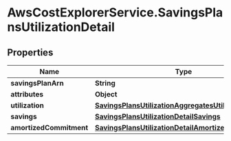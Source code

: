 # AwsCostExplorerService.SavingsPlansUtilizationDetail

## Properties

Name | Type | Description | Notes
------------ | ------------- | ------------- | -------------
**savingsPlanArn** | **String** |  | [optional] 
**attributes** | **Object** |  | [optional] 
**utilization** | [**SavingsPlansUtilizationAggregatesUtilization**](SavingsPlansUtilizationAggregatesUtilization.md) |  | [optional] 
**savings** | [**SavingsPlansUtilizationDetailSavings**](SavingsPlansUtilizationDetailSavings.md) |  | [optional] 
**amortizedCommitment** | [**SavingsPlansUtilizationDetailAmortizedCommitment**](SavingsPlansUtilizationDetailAmortizedCommitment.md) |  | [optional] 


